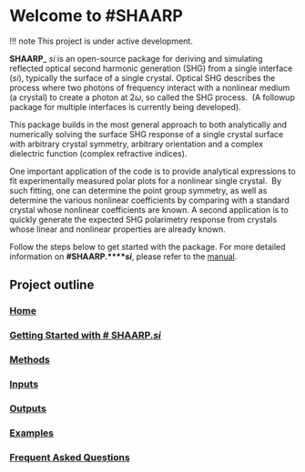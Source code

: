 # Welcome to #SHAARP 
!!! note
	This project is under active development.

**SHAARP**_ _si_ is an open-source package for deriving and simulating reflected optical second harmonic generation (SHG) from a single interface (_si_), typically the surface of a single crystal. Optical SHG describes the process where two photons of frequency interact with a nonlinear medium (a crystal) to create a photon at 2$\omega$, so called the SHG process.  (A followup package for multiple interfaces is currently being developed).

This package builds in the most general approach to both analytically and numerically solving the surface SHG response of a single crystal surface with arbitrary crystal symmetry, arbitrary orientation and a complex dielectric function (complex refractive indices).

One important application of the code is to provide analytical expressions to fit experimentally measured polar plots for a nonlinear single crystal.  By such fitting, one can determine the point group symmetry, as well as determine the various nonlinear coefficients by comparing with a standard crystal whose nonlinear coefficients are known. A second application is to quickly generate the expected SHG polarimetry response from crystals whose linear and nonlinear properties are already known.

Follow the steps below to get started with the package. For more detailed information on **#SHAARP.****_si_**, please refer to the [manual](https://shaarp.readthedocs.io/en/latest/).


## Project outline
### [Home](index)
### [Getting Started with # SHAARP._si_](install.md)
### [Methods](methods.md)
### [Inputs](input.md)
### [Outputs](output.md)
### [Examples](examples.md)
### [Frequent Asked Questions](FAQ.md)  